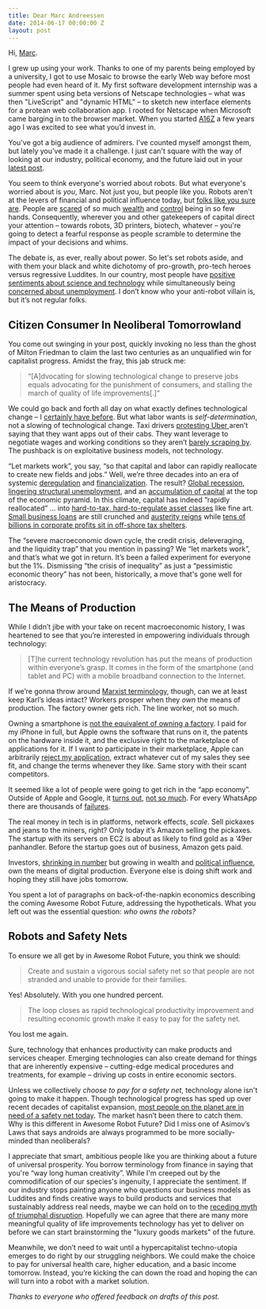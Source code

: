 ```yaml
---
title: Dear Marc Andreessen
date: 2014-06-17 00:00:00 Z
layout: post
---
```


Hi, [Marc](https://twitter.com/pmarca).

I grew up using your work. Thanks to one of my parents being employed by a university, I got to use Mosaic to browse the early Web way before most people had even heard of it. My first software development internship was a summer spent using beta versions of Netscape technologies – what was then "LiveScript" and "dynamic HTML" – to sketch new interface elements for a protean web collaboration app. I rooted for Netscape when Microsoft came barging in to the browser market. When you started [A16Z](http://a16z.com) a few years ago I was excited to see what you’d invest in.

You've got a big audience of admirers. I’ve counted myself amongst them, but lately you’ve made it a challenge. I just can't square with the way of looking at our industry, political economy, and the future laid out in your [latest post](http://blog.pmarca.com/2014/06/13/this-is-probably-a-good-time-to-say-that-i-dont-believe-robots-will-eat-all-the-jobs/).

You seem to think everyone's worried about robots. But what everyone's worried about is _you_, Marc. Not just you, but people like you. Robots aren't at the levers of financial and political influence today, but [folks like you sure are](http://www.oxfam.org/sites/www.oxfam.org/files/bp-working-for-few-political-capture-economic-inequality-200114-summ-en.pdf). People are [scared](http://www.pewglobal.org/2013/05/28/world-worried-about-inequality/) of so much [wealth](http://www.gallup.com/poll/166904/dissatisfied-income-wealth-distribution.aspx) and [control](http://www.policymic.com/articles/70811/these-stunning-maps-prove-just-how-much-the-rich-control-u-s-politics) being in so few hands. Consequently, wherever you and other gatekeepers of capital direct your attention – towards robots, 3D printers, biotech, whatever – you're going to detect a fearful response as people scramble to determine the impact of your decisions and whims.

The debate is, as ever, really about power. So let's set robots aside, and with them your black and white dichotomy of pro-growth, pro-tech heroes versus regressive Luddites. In our country, most people have [positive sentiments about science and technology](http://www.nsf.gov/statistics/seind14/index.cfm/chapter-7/c7h.htm#s3) while simultaneously being [concerned about unemployment](http://www.gallup.com/poll/169289/jobs-government-economy-remain-top-problems.aspx). I don’t know who your anti-robot villain is, but it’s not regular folks.

## Citizen Consumer In Neoliberal Tomorrowland

You come out swinging in your post, quickly invoking no less than the ghost of Milton Friedman to claim the last two centuries as an unqualified win for capitalist progress. Amidst the fray, this jab struck me:

> “[A]dvocating for slowing technological change to preserve jobs equals advocating for the punishment of consumers, and stalling the march of quality of life improvements[.]”

We could go back and forth all day on what exactly defines technological change – I [certainly have before](https://al3x.net/2012/05/08/what-is-and-is-not-a-technology-company.html). But what labor wants is *self-determination*, not a slowing of technological change. Taxi drivers [protesting Uber ](http://online.wsj.com/articles/londons-black-cab-drivers-protest-against-taxi-apps-1402499319) aren’t saying that they want apps out of their cabs. They want leverage to negotiate wages and working conditions so they aren’t [barely scraping by](http://justin-singer.org/blog/2014/06/beautiful-illusions/). The pushback is on exploitative business models, not technology.

“Let markets work”, you say, “so that capital and labor can rapidly reallocate to create new fields and jobs.”  Well, we’re three decades into an era of systemic [deregulation](http://en.wikipedia.org/wiki/Deregulation#By_country) and [financialization](http://www.peri.umass.edu/fileadmin/pdf/programs/globalization/financialization/chapter1.pdf). The result? [Global recession](http://yaleglobal.yale.edu/special_report/728), [lingering structural unemployment](http://www.un.org/apps/news/story.asp?NewsID=47851), and an [accumulation of capital](http://en.wikipedia.org/wiki/Capital_accumulation#New_developments_in_capital_accumulation) at the top of the economic pyramid. In this climate, capital has indeed “rapidly reallocated” … into [hard-to-tax, hard-to-regulate asset classes](http://www.economist.com/news/briefing/21590353-ever-more-wealth-being-parked-fancy-storage-facilities-some-customers-they-are) like fine art. [Small business loans](http://wapo.st/170DygD) are still crunched and [austerity reigns](http://www.motherjones.com/politics/2013/09/austerity-reinhart-rogoff-stimulus-debt-ceiling?page=1) while [tens of billions in corporate profits sit in off-shore tax shelters](http://ctj.org/ctjreports/2014/06/offshore_shell_games_2014.php).

The “severe macroeconomic down cycle, the credit crisis, deleveraging, and the liquidity trap” that you mention in passing? We “let markets work”, and that’s what we got in return. It’s been a failed experiment for everyone but the 1%. Dismissing “the crisis of inequality” as just a “pessimistic economic theory” has not been, historically, a move that's gone well for aristocracy.

## The Means of Production

While I didn’t jibe with your take on recent macroeconomic history, I was heartened to see that you’re interested in empowering individuals through technology:

> [T]he current technology revolution has put the means of production within everyone’s grasp. It comes in the form of the smartphone (and tablet and PC) with a mobile broadband connection to the Internet.

If we’re gonna throw around [Marxist terminology](https://www.marxists.org/glossary/terms/m/e.htm), though, can we at least keep Karl’s ideas intact? Workers prosper when they *own* the means of production. The factory owner gets rich. The line worker, not so much.

Owning a smartphone is [not the equivalent of owning a factory](http://tedcurran.net/2013/04/09/own-the-means-of-production-what-karl-marx-knew-about-opportunity-in-the-digital-economy/). I paid for my iPhone in full, but Apple owns the software that runs on it, the patents on the hardware inside it, and the exclusive right to the marketplace of applications for it. If  I want to participate in their marketplace, Apple can arbitrarily [reject my application](http://www.imore.com/tag/rejected-apps), extract whatever cut of my sales they see fit, and change the terms whenever they like. Same story with their scant competitors.

It seemed like a lot of people were going to get rich in the “app economy”. Outside of Apple and Google, it [turns out](http://www.nytimes.com/2012/11/18/business/as-boom-lures-app-creators-tough-part-is-making-a-living.html?pagewanted=all), [not so much](http://motherboard.vice.com/blog/that-amazing-app-you-thought-of-wont-make-you-rich). For every WhatsApp there are thousands of [failures](http://www.wired.com/2014/04/no-exit/).

The real money in tech is in platforms, network effects, _scale_. Sell pickaxes and jeans to the miners, right? Only today it’s Amazon selling the pickaxes. The startup with its servers on EC2 is about as likely to find gold as a ’49er panhandler. Before the startup goes out of business, Amazon gets paid.

Investors, [shrinking in number](http://thehill.com/opinion/mark-mellman/196054-mark-s-mellman-the-end-of-the-investor-class) but growing in wealth and [political influence](http://talkingpointsmemo.com/dc/princeton-scholar-demise-of-democracy-america-tpm-interview), own the means of digital production. Everyone else is doing shift work and hoping they still have jobs tomorrow.

You spent a lot of paragraphs on back-of-the-napkin economics describing the coming Awesome Robot Future, addressing the hypotheticals. What you left out was the essential question: _who owns the robots?_

## Robots and Safety Nets

To ensure we all get by in Awesome Robot Future, you think we should:

> Create and sustain a vigorous social safety net so that people are not stranded and unable to provide for their families.

Yes! Absolutely. With you one hundred percent.

> The loop closes as rapid technological productivity improvement and resulting economic growth make it easy to pay for the safety net.

You lost me again.

Sure, technology that enhances productivity can make products and services cheaper. Emerging technologies can also create demand for things that are inherently expensive – cutting-edge medical procedures and treatments, for example – driving up costs in entire economic sectors.

Unless we collectively _choose to pay for a safety net_, technology alone isn't going to make it happen. Though technological progress has sped up over recent decades of capitalist expansion, [most people on the planet are in need of a safety net today](http://www.un.org/apps/news/story.asp?NewsID=47944). The market hasn’t been there to catch them. Why is this different in Awesome Robot Future? Did I miss one of Asimov’s Laws that says androids are always programmed to be more socially-minded than neoliberals?

I appreciate that smart, ambitious people like you are thinking about a future of universal prosperity. You borrow  terminology from finance in saying that you're “way long human creativity”. While I'm creeped out by the commodification of our species's ingenuity, I appreciate the sentiment. If our industry stops painting anyone who questions our business models as Luddites and finds creative ways to build products and services that sustainably address real needs, maybe we can hold on to the [receding myth of triumphal disruption](http://www.newyorker.com/reporting/2014/06/23/140623fa_fact_lepore?currentPage=all). Hopefully we can agree that there are many more meaningful quality of life improvements technology has yet to deliver on before we can start brainstorming the "luxury goods markets" of the future.

Meanwhile, we don’t need to wait until a hypercapitalist techno-utopia emerges to do right by our struggling neighbors. We could make the choice to pay for  universal health care, higher education, and a basic income tomorrow. Instead, you’re kicking the can down the road and hoping the can will turn into a robot with a market solution.

_Thanks to everyone who offered feedback on drafts of this post._
